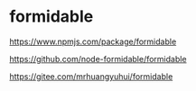 # formidable

<https://www.npmjs.com/package/formidable>

<https://github.com/node-formidable/formidable>

<https://gitee.com/mrhuangyuhui/formidable>
